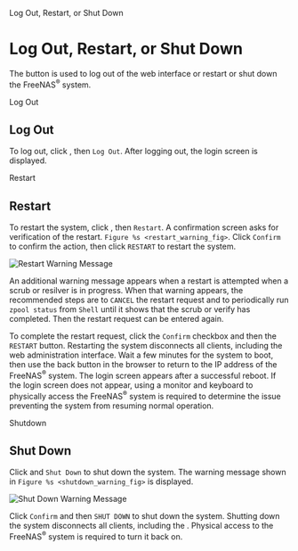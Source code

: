 <div class="index">

Log Out, Restart, or Shut Down

</div>

Log Out, Restart, or Shut Down
==============================

The button is used to log out of the web interface or restart or shut
down the FreeNAS<sup>®</sup> system.

<div class="index">

Log Out

</div>

Log Out
-------

To log out, click , then `Log Out`. After logging out, the login screen
is displayed.

<div class="index">

Restart

</div>

Restart
-------

To restart the system, click , then `Restart`. A confirmation screen
asks for verification of the restart. `Figure %s <restart_warning_fig>`.
Click `Confirm` to confirm the action, then click `RESTART` to restart
the system.

<div id="restart_warning_fig">

![Restart Warning Message](images/power-restart.png)

</div>

An additional warning message appears when a restart is attempted when a
scrub or resilver is in progress. When that warning appears, the
recommended steps are to `CANCEL` the restart request and to
periodically run `zpool status` from `Shell` until it shows that the
scrub or verify has completed. Then the restart request can be entered
again.

To complete the restart request, click the `Confirm` checkbox and then
the `RESTART` button. Restarting the system disconnects all clients,
including the web administration interface. Wait a few minutes for the
system to boot, then use the back button in the browser to return to the
IP address of the FreeNAS<sup>®</sup> system. The login screen appears
after a successful reboot. If the login screen does not appear, using a
monitor and keyboard to physically access the FreeNAS<sup>®</sup> system
is required to determine the issue preventing the system from resuming
normal operation.

<div class="index">

Shutdown

</div>

Shut Down
---------

Click and `Shut Down` to shut down the system. The warning message shown
in `Figure %s <shutdown_warning_fig>` is displayed.

<div id="shutdown_warning_fig">

![Shut Down Warning Message](images/power-shut-down.png)

</div>

Click `Confirm` and then `SHUT DOWN` to shut down the system. Shutting
down the system disconnects all clients, including the . Physical access
to the FreeNAS<sup>®</sup> system is required to turn it back on.
